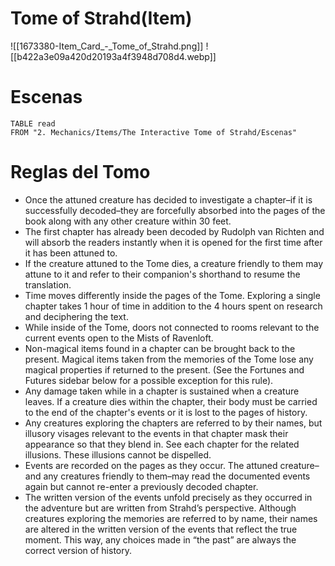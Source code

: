 # Tome of Strahd(Item)
![[1673380-Item_Card_-_Tome_of_Strahd.png]]
![[b422a3e09a420d20193a4f3948d708d4.webp]]

# Escenas
```dataview
TABLE read
FROM "2. Mechanics/Items/The Interactive Tome of Strahd/Escenas"
```


# Reglas del Tomo
- Once the attuned creature has decided to investigate a chapter–if it is successfully decoded–they are forcefully absorbed into the pages of the book along with any other creature within 30 feet.
- The first chapter has already been decoded by Rudolph van Richten and will absorb the readers instantly when it is opened for the first time after it has been attuned to. 
- If the creature attuned to the Tome dies, a creature friendly to them may attune to it and refer to their companion's shorthand to resume the translation.
- Time moves differently inside the pages of the Tome. Exploring a single chapter takes 1 hour of time in addition to the 4 hours spent on research and deciphering the text.
- While inside of the Tome, doors not connected to rooms relevant to the current events open to the Mists of Ravenloft.
- Non-magical items found in a chapter can be brought back to the present. Magical items taken from the memories of the Tome lose any magical properties if returned to the present. (See the Fortunes and Futures sidebar below for a possible exception for this rule).
- Any damage taken while in a chapter is sustained when a creature leaves. If a creature dies within the chapter, their body must be carried to the end of the chapter's events or it is lost to the pages of history.
- Any creatures exploring the chapters are referred to by their names, but illusory visages relevant to the events in that chapter mask their appearance so that they blend in. See each chapter for the related illusions. These illusions cannot be dispelled.
- Events are recorded on the pages as they occur. The attuned creature–and any creatures friendly to them–may read the documented events again but cannot re-enter a previously decoded chapter.
- The written version of the events unfold precisely as they occurred in the adventure but are written from Strahd’s perspective. Although creatures exploring the memories are referred to by name, their names are altered in the written version of the events that reflect the true moment. This way, any choices made in “the past” are always the correct version of history.